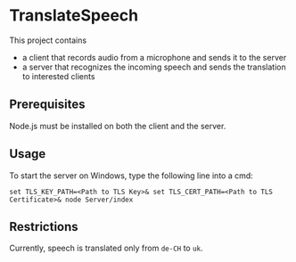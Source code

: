 # TranslateSpeech #
This project contains
- a client that records audio from a microphone and sends it to the server
- a server that recognizes the incoming speech and sends the translation to interested clients

## Prerequisites ##

Node.js must be installed on both the client and the server.

## Usage ##

To start the server on Windows, type the following line into a cmd:

`set TLS_KEY_PATH=<Path to TLS Key>& set TLS_CERT_PATH=<Path to TLS Certificate>& node Server/index `

## Restrictions ##

Currently, speech is translated only from `de-CH` to `uk`.